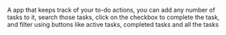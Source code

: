 A app that keeps track of your to-do actions, you can add any number of tasks to it, search those tasks, click on the checkbox to complete the task, and filter using buttons like active tasks, completed tasks and all the tasks